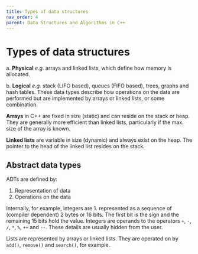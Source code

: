 ```yaml
---
title: Types of data structures
nav_order: 4
parent: Data Structures and Algorithms in C++
---
```


# Types of data structures

a. __Physical__ _e.g._ arrays and linked lists, which define how memory is allocated.

b. __Logical__ _e.g._ stack (LIFO based), queues (FIFO based), trees, graphs and hash tables. These data types describe how operations on the data are performed but are implemented by arrays or linked lists, or some combination.

**Arrays** in C++ are fixed in size (static) and can reside on the stack or heap. They are generally more efficient than linked lists, particularly if the max. size of the array is known.

**Linked lists** are variable in size (dynamic) and always exist on the heap. The pointer to the head of the linked list resides on the stack.

## Abstract data types

ADTs are defined by:

1. Representation of data
2. Operations on the data

Internally, for example, integers are 1. represented as a sequence of (compiler dependent) 2 bytes or 16 bits. The first bit is the sign and the remaining 15 bits hold the value. Integers are operands to the operators `+`, `-`, `/`, `*`, `%`, `++` and `--`. These details are usually hidden from the user.

Lists are represented by arrays or linked lists. They are operated on by `add()`, `remove()` and `search()`, for example.